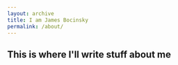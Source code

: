 ```yaml
---
layout: archive
title: I am James Bocinsky
permalink: /about/
---
```


## This is where I'll write stuff about me